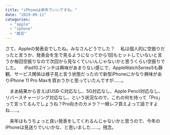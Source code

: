 ```yaml
---
title: "iPhoneは来年でいいですね。"
date: "2019-09-11"
categories: 
  - "apple"
  - "iphone"
  - "戯言"
---
```


さて、Appleの発表会でしたね。みなさんどうでした？ 　私は個人的に空振りだったと言うか、発表会を生で見るようになってから1回もヒットしていないと言うか毎回空振りなので次回から見なくていいんじゃないかと思うくらい空振りでした。 　iPad10.2インチは興味があまりない感じで、AppleWatchSeries5も静観、サービス関係は様子見と言う状態だったので新型iPhoneにかなり興味がありiPhone 11 Pro Maxを買おうかと思っていたんですが……。

　まあ結果から言えばUSB-C対応なし、5G対応なし、Apple Pencil対応なし、リバースチャージング対応なし、という状況なので、これの何を持って「Pro」って言ってるんでしょうね？Pro向きのカメラ？一眼レフ買えよって話ですよね……。

　来年はもうちょっと良い発表をしてくれるんじゃないかと思うので、今年のiPhoneは見送りでいいかな、と思いました……。残念。

